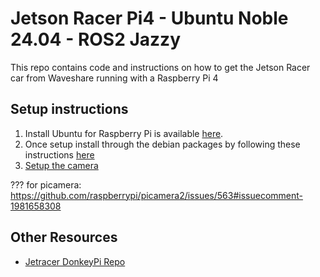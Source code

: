 # Jetson Racer Pi4 - Ubuntu Noble 24.04 - ROS2 Jazzy

This repo contains code and instructions on how to get the Jetson Racer car from Waveshare running with a Raspberry Pi 4

## Setup instructions

1. Install Ubuntu for Raspberry Pi is available [here](https://ubuntu.com/download/raspberry-pi).
2. Once setup install through the debian packages by following these instructions [here](https://docs.ros.org/en/jazzy/Installation/Ubuntu-Install-Debs.html#id2)
3. [Setup the camera](https://www.youtube.com/watch?v=va7o7wzhEE4&ab_channel=gaseoustortoise) 

??? for picamera: https://github.com/raspberrypi/picamera2/issues/563#issuecomment-1981658308


## Other Resources
- [Jetracer DonkeyPi Repo](https://github.com/waveshare/donkeycar)
